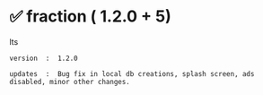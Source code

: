 # ✅ fraction ( 1.2.0 + 5)

lts 
```
version  :  1.2.0 

updates  :  Bug fix in local db creations, splash screen, ads disabled, minor other changes.
  
```
